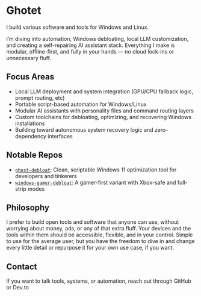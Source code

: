 # Ghotet

I build various software and tools for Windows and Linux.

I’m diving into automation, Windows debloating, local LLM customization, and creating a self-repairing AI assistant stack. Everything I make is modular, 
offline-first, and fully in your hands — no cloud lock-ins or unnecessary fluff.

## Focus Areas

- Local LLM deployment and system integration (GPU/CPU fallback logic, prompt routing, etc)
- Portable script-based automation for Windows/Linux
- Modular AI assistants with personality files and command routing layers
- Custom toolchains for debloating, optimizing, and recovering Windows installations
- Building toward autonomous system recovery logic and zero-dependency interfaces

## Notable Repos

- [`ghost-debloat`](https://github.com/Ghotet/ghost-debloat): Clean, scriptable Windows 11 optimization tool for developers and tinkerers
- [`windows-gamer-debloat`](https://github.com/Ghotet/windows-gamer-debloat): A gamer-first variant with Xbox-safe and full-strip modes

## Philosophy

I prefer to build open tools and software that anyone can use, without worrying about money, ads, or any of that extra fluff. Your devices and the tools within them should be accessible, flexible, and in your control. Simple to use for the average user, but you have the freedom to dive in and change every little detail or repurpose it for your own use case, if you want.

## Contact

If you want to talk tools, systems, or automation, reach out through GitHub or Dev.to
